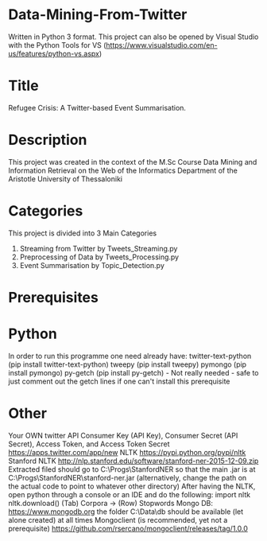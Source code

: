 # Data-Mining-From-Twitter
Written in Python 3 format.
This project can also be opened by Visual Studio with the Python Tools for VS (https://www.visualstudio.com/en-us/features/python-vs.aspx)

# Title
Refugee Crisis: A Twitter-based Event Summarisation.

# Description
This project was created in the context of the M.Sc Course Data Mining and Information Retrieval on the Web of the Informatics Department of the Aristotle University of Thessaloniki

# Categories
This project is divided into 3 Main Categories
  1) Streaming from Twitter by Tweets_Streaming.py
  2) Preprocessing of Data by Tweets_Processing.py 
  3) Event Summarisation by Topic_Detection.py

# Prerequisites

# Python
In order to run this programme one need already have:
twitter-text-python (pip install twitter-text-python)
tweepy (pip install tweepy)
pymongo (pip install pymongo)
py-getch (pip install py-getch) - Not really needed - safe to just comment out the getch lines if one can't install this prerequisite

# Other
Your OWN twitter API Consumer Key (API Key), Consumer Secret (API Secret), Access Token, and Access Token Secret https://apps.twitter.com/app/new
NLTK https://pypi.python.org/pypi/nltk
Stanford NLTK http://nlp.stanford.edu/software/stanford-ner-2015-12-09.zip
  Extracted filed should go to C:\Progs\StanfordNER so that the main .jar is at C:\Progs\StanfordNER\stanford-ner.jar (alternatively, change the path on the actual code to point to whatever other directory)
After having the NLTK, open python through a console or an IDE and do the following:
  import nltk
  nltk.download()
  (Tab) Corpora -> (Row) Stopwords
Mongo DB: https://www.mongodb.org
  the folder C:\Data\db should be available (let alone created) at all times
Mongoclient (is recommended, yet not a prerequisite) https://github.com/rsercano/mongoclient/releases/tag/1.0.0
